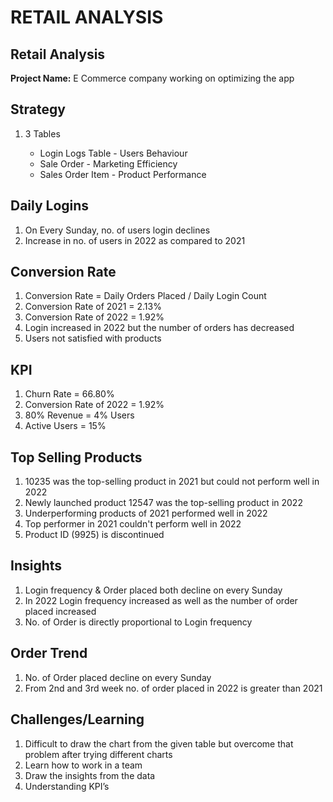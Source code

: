 <!DOCTYPE html>
<html lang="en">
<head>
    <meta charset="UTF-8">
    <meta name="viewport" content="width=device-width, initial-scale=1.0">
    <h1>RETAIL ANALYSIS</h1>

</head>
<body>

<section>
    <h2>Retail Analysis</h2>
    <p><strong>Project Name:</strong> E Commerce company working on optimizing the app</p>
</section>

<section>
    <h2>Strategy</h2>
    <ol>
        <li>3 Tables</li>
        <ul>
            <li>Login Logs Table - Users Behaviour</li>
            <li>Sale Order - Marketing Efficiency</li>
            <li>Sales Order Item - Product Performance</li>
        </ul>
    </ol>
</section>

<section>
    <h2>Daily Logins</h2>
    <ol>
        <li>On Every Sunday, no. of users login declines</li>
        <li>Increase in no. of users in 2022 as compared to 2021</li>
    </ol>
</section>

<section>
    <h2>Conversion Rate</h2>
    <ol>
        <li>Conversion Rate = Daily Orders Placed / Daily Login Count</li>
        <li>Conversion Rate of 2021 = 2.13%</li>
        <li>Conversion Rate of 2022 = 1.92%</li>
        <li>Login increased in 2022 but the number of orders has decreased</li>
        <li>Users not satisfied with products</li>
    </ol>
</section>

<section>
    <h2>KPI</h2>
    <ol>
        <li>Churn Rate = 66.80%</li>
        <li>Conversion Rate of 2022 = 1.92%</li>
        <li>80% Revenue = 4% Users</li>
        <li>Active Users = 15%</li>
    </ol>
</section>

<section>
    <h2>Top Selling Products</h2>
    <ol>
        <li>10235 was the top-selling product in 2021 but could not perform well in 2022</li>
        <li>Newly launched product 12547 was the top-selling product in 2022</li>
        <li>Underperforming products of 2021 performed well in 2022</li>
        <li>Top performer in 2021 couldn't perform well in 2022</li>
        <li>Product ID (9925) is discontinued</li>
    </ol>
</section>

<section>
    <h2>Insights</h2>
    <ol>
        <li>Login frequency & Order placed both decline on every Sunday</li>
        <li>In 2022 Login frequency increased as well as the number of order placed increased</li>
        <li>No. of Order is directly proportional to Login frequency</li>
    </ol>
</section>

<section>
    <h2>Order Trend</h2>
    <ol>
        <li>No. of Order placed decline on every Sunday</li>
        <li>From 2nd and 3rd week no. of order placed in 2022 is greater than 2021</li>
    </ol>
</section>

<section>
    <h2>Challenges/Learning</h2>
    <ol>
        <li>Difficult to draw the chart from the given table but overcome that problem after trying different charts</li>
        <li>Learn how to work in a team</li>
        <li>Draw the insights from the data</li>
        <li>Understanding KPI’s</li>
    </ol>
</section>

</body>
</html>
